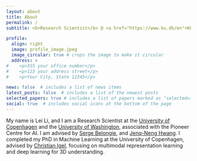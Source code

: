 ```yaml
---
layout: about
title: About
permalink: /
subtitle: <b>Research Scientist</b> @ <a href="https://www.ku.dk/en">KU</a> and <a href="https://www.washington.edu/">UW</a>

profile:
  align: right
  image: profile_image.jpeg
  image_circular: true # crops the image to make it circular
  address: >
#    <p>555 your office number</p>
#    <p>123 your address street</p>
#    <p>Your City, State 12345</p>

news: false  # includes a list of news items
latest_posts: false  # includes a list of the newest posts
selected_papers: true # includes a list of papers marked as "selected={true}"
social: true  # includes social icons at the bottom of the page
---
```


  My name is Lei Li, and I am a Research Scientist at the [University of Copenhagen](https://www.ku.dk/en) and the [University of Washington](https://www.washington.edu/), associated with the Pioneer Centre for AI. I am advised by [Serge Belongie](https://www.belongielab.org/), and [Jenq-Neng Hwang](https://people.ece.uw.edu/hwang/). I completed my PhD in Machine Learning at the University of Copenhagen, advised by [Christian Igel](https://christian-igel.github.io/), focusing on multimodal representation learning and deep learning for 3D understanding.
